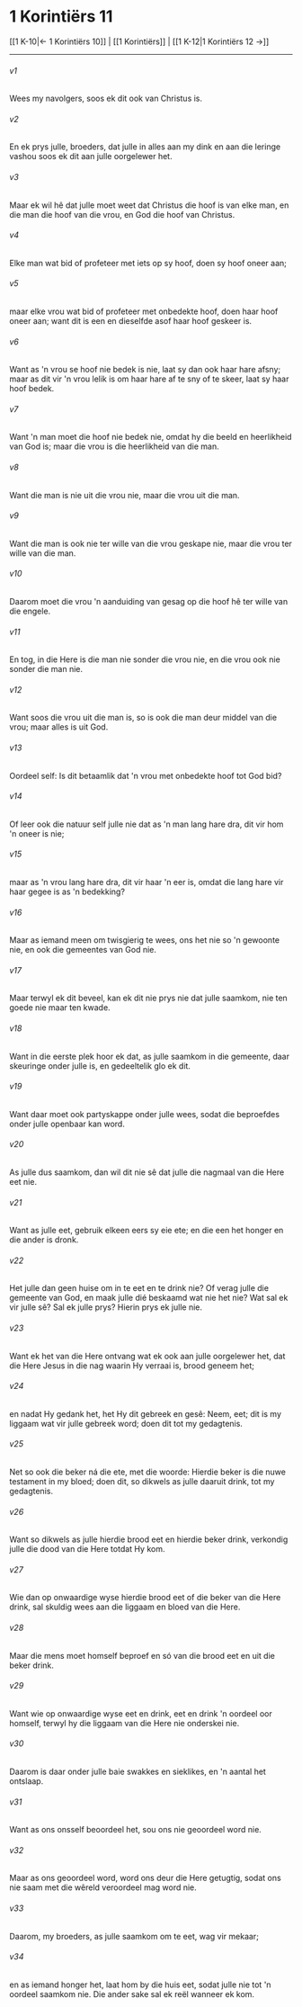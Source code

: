 # 1 Korintiërs 11

[[1 K-10|← 1 Korintiërs 10]] | [[1 Korintiërs]] | [[1 K-12|1 Korintiërs 12 →]]
***

###### v1
Wees my navolgers, soos ek dit ook van Christus is. 
###### v2
En ek prys julle, broeders, dat julle in alles aan my dink en aan die leringe vashou soos ek dit aan julle oorgelewer het. 
###### v3
Maar ek wil hê dat julle moet weet dat Christus die hoof is van elke man, en die man die hoof van die vrou, en God die hoof van Christus. 
###### v4
Elke man wat bid of profeteer met iets op sy hoof, doen sy hoof oneer aan; 
###### v5
maar elke vrou wat bid of profeteer met onbedekte hoof, doen haar hoof oneer aan; want dit is een en dieselfde asof haar hoof geskeer is. 
###### v6
Want as 'n vrou se hoof nie bedek is nie, laat sy dan ook haar hare afsny; maar as dit vir 'n vrou lelik is om haar hare af te sny of te skeer, laat sy haar hoof bedek. 
###### v7
Want 'n man moet die hoof nie bedek nie, omdat hy die beeld en heerlikheid van God is; maar die vrou is die heerlikheid van die man. 
###### v8
Want die man is nie uit die vrou nie, maar die vrou uit die man. 
###### v9
Want die man is ook nie ter wille van die vrou geskape nie, maar die vrou ter wille van die man. 
###### v10
Daarom moet die vrou 'n aanduiding van gesag op die hoof hê ter wille van die engele. 
###### v11
En tog, in die Here is die man nie sonder die vrou nie, en die vrou ook nie sonder die man nie. 
###### v12
Want soos die vrou uit die man is, so is ook die man deur middel van die vrou; maar alles is uit God. 
###### v13
Oordeel self: Is dit betaamlik dat 'n vrou met onbedekte hoof tot God bid? 
###### v14
Of leer ook die natuur self julle nie dat as 'n man lang hare dra, dit vir hom 'n oneer is nie; 
###### v15
maar as 'n vrou lang hare dra, dit vir haar 'n eer is, omdat die lang hare vir haar gegee is as 'n bedekking? 
###### v16
Maar as iemand meen om twisgierig te wees, ons het nie so 'n gewoonte nie, en ook die gemeentes van God nie. 
###### v17
Maar terwyl ek dit beveel, kan ek dit nie prys nie dat julle saamkom, nie ten goede nie maar ten kwade. 
###### v18
Want in die eerste plek hoor ek dat, as julle saamkom in die gemeente, daar skeuringe onder julle is, en gedeeltelik glo ek dit. 
###### v19
Want daar moet ook partyskappe onder julle wees, sodat die beproefdes onder julle openbaar kan word. 
###### v20
As julle dus saamkom, dan wil dit nie sê dat julle die nagmaal van die Here eet nie. 
###### v21
Want as julle eet, gebruik elkeen eers sy eie ete; en die een het honger en die ander is dronk. 
###### v22
Het julle dan geen huise om in te eet en te drink nie? Of verag julle die gemeente van God, en maak julle dié beskaamd wat nie het nie? Wat sal ek vir julle sê? Sal ek julle prys? Hierin prys ek julle nie. 
###### v23
Want ek het van die Here ontvang wat ek ook aan julle oorgelewer het, dat die Here Jesus in die nag waarin Hy verraai is, brood geneem het; 
###### v24
en nadat Hy gedank het, het Hy dit gebreek en gesê: Neem, eet; dit is my liggaam wat vir julle gebreek word; doen dit tot my gedagtenis. 
###### v25
Net so ook die beker ná die ete, met die woorde: Hierdie beker is die nuwe testament in my bloed; doen dit, so dikwels as julle daaruit drink, tot my gedagtenis. 
###### v26
Want so dikwels as julle hierdie brood eet en hierdie beker drink, verkondig julle die dood van die Here totdat Hy kom. 
###### v27
Wie dan op onwaardige wyse hierdie brood eet of die beker van die Here drink, sal skuldig wees aan die liggaam en bloed van die Here. 
###### v28
Maar die mens moet homself beproef en só van die brood eet en uit die beker drink. 
###### v29
Want wie op onwaardige wyse eet en drink, eet en drink 'n oordeel oor homself, terwyl hy die liggaam van die Here nie onderskei nie. 
###### v30
Daarom is daar onder julle baie swakkes en sieklikes, en 'n aantal het ontslaap. 
###### v31
Want as ons onsself beoordeel het, sou ons nie geoordeel word nie. 
###### v32
Maar as ons geoordeel word, word ons deur die Here getugtig, sodat ons nie saam met die wêreld veroordeel mag word nie. 
###### v33
Daarom, my broeders, as julle saamkom om te eet, wag vir mekaar; 
###### v34
en as iemand honger het, laat hom by die huis eet, sodat julle nie tot 'n oordeel saamkom nie. Die ander sake sal ek reël wanneer ek kom. 
